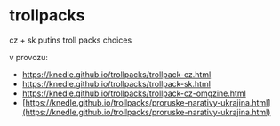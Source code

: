 # trollpacks
cz + sk putins troll packs choices

v provozu: 
* https://knedle.github.io/trollpacks/trollpack-cz.html
* https://knedle.github.io/trollpacks/trollpack-sk.html
* https://knedle.github.io/trollpacks/trollpack-cz-omgzine.html
* [https://knedle.github.io/trollpacks/proruske-narativy-ukrajina.html](https://knedle.github.io/trollpacks/proruske-narativy-ukrajina.html)


